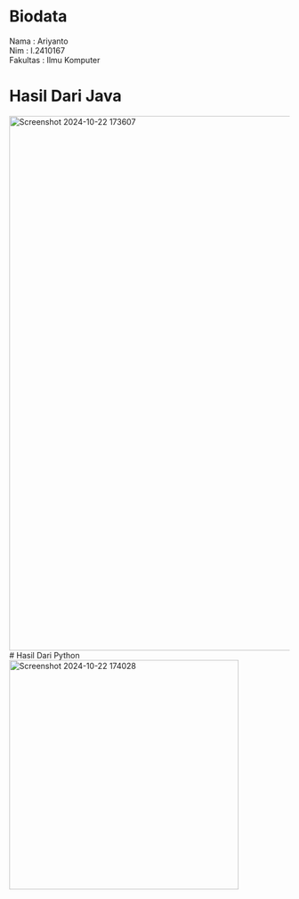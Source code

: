 # Biodata
Nama     : Ariyanto <br/>
Nim      : I.2410167 <br/>
Fakultas : Ilmu Komputer
# Hasil Dari Java
<img width="960" alt="Screenshot 2024-10-22 173607" src="https://github.com/user-attachments/assets/7c67f229-5301-483e-9c32-6958b488b6b4">
# Hasil Dari Python
<img width="412" alt="Screenshot 2024-10-22 174028" src="https://github.com/user-attachments/assets/dcb75147-9c65-40d9-98c2-2e0b776d7880">
